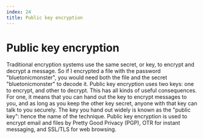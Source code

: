 ```yaml
---
index: 24
title: Public key encryption
---
```

# Public key encryption

Traditional encryption systems use the same secret, or key, to encrypt and decrypt a message. So if I encrypted a file with the password "bluetonicmonster", you would need both the file and the secret "bluetonicmonster" to decode it. Public key encryption uses two keys: one to encrypt, and other to decrypt. This has all kinds of useful consequences. For one, it means that you can hand out the key to encrypt messages to you, and as long as you keep the other key secret, anyone with that key can talk to you securely. The key you hand out widely is known as the "public key": hence the name of the technique. Public key encryption is used to encrypt email and files by Pretty Good Privacy  (PGP), OTR for instant messaging, and SSL/TLS for web browsing.